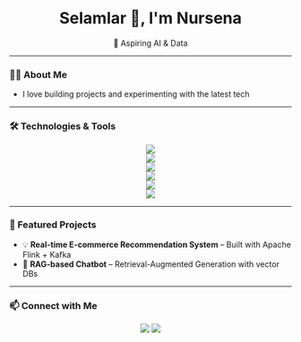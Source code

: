 <h1 align="center">Selamlar 👋, I'm Nursena</h1>

<p align="center">
  🚀 Aspiring AI & Data 
</p>

---

### 👨‍💻 About Me
-  I love building projects and experimenting with the latest tech

---

### 🛠️ Technologies & Tools

<p align="center">
  <img src="https://skillicons.dev/icons?i=python,java,flask,django" />
  <br/>
  <img src="https://skillicons.dev/icons?i=git,github,docker,kubernetes,linux,bash" />
  <br/>
  <img src="https://skillicons.dev/icons?i=aws,gcp,azure" />
  <br/>
  <img src="https://skillicons.dev/icons?i=mysql,postgresql,mongodb" />
  <br/>
  <img src="https://skillicons.dev/icons?i=pytorch,tensorflow,opencv,fastapi" />
  <br/>
  <img src="https://skillicons.dev/icons?i=vscode,jupyter" />
</p>

---

### 📌 Featured Projects

- 💡 **Real-time E-commerce Recommendation System** – Built with Apache Flink + Kafka
- 🤖 **RAG-based Chatbot** – Retrieval-Augmented Generation with vector DBs
---

### 📫 Connect with Me

<p align="center">
  <a href="https://www.linkedin.com/in/https://www.linkedin.com/in/nursena-bayk%C4%B1r/"><img src="https://skillicons.dev/icons?i=linkedin" /></a>
  <a href="mailto:nursenabaykir@gmail.com"><img src="https://img.shields.io/badge/email-D14836?style=for-the-badge&logo=gmail&logoColor=white"/></a>
</p>
